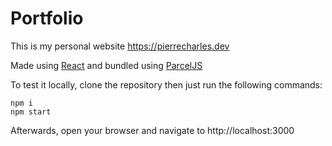 # Portfolio


This is my personal website https://pierrecharles.dev

Made using [React](https://reactjs.org/) and bundled using [ParcelJS](https://parceljs.org/)

To test it locally, clone the repository then just run the following commands: 

```
npm i
npm start
```
Afterwards, open your browser and navigate to http://localhost:3000